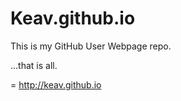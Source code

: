 Keav.github.io
==============

This is my GitHub User Webpage repo.

...that is all.

=
http://keav.github.io
